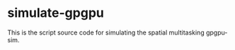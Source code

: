 simulate-gpgpu
==============
This is the script source code for simulating the spatial multitasking gpgpu-sim.